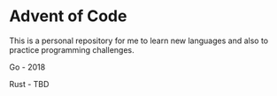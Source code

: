 # Advent of Code

This is a personal repository for me to learn new languages and also
to practice programming challenges.

Go - 2018

Rust - TBD
